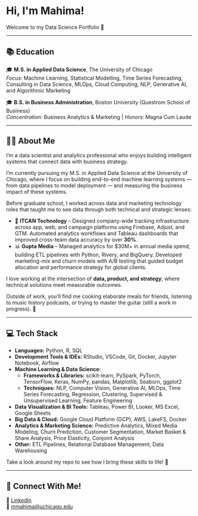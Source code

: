 # Hi, I'm Mahima!

Welcome to my Data Science Portfolio 🌟  

---

## 📚 Education

🎓 **M.S. in Applied Data Science**, The University of Chicago  
*Focus:* Machine Learning, Statistical Modelling, Time Series Forecasting, Consulting in Data Science, MLOps, Cloud Computing, NLP, Generative AI, and Algorithmic Marketing  

🎓 **B.S. in Business Administration**, Boston University (Questrom School of Business)  
*Concentration:* Business Analytics & Marketing | *Honors:* Magna Cum Laude  

---

## 👩🏽 About Me  

I’m a data scientist and analytics professional who enjoys building intelligent systems that connect data with business strategy. 

I’m currently pursuing my M.S. in Applied Data Science at the University of Chicago, where I focus on building end-to-end machine learning systems — from data pipelines to model deployment — and measuring the business impact of these systems. 

Before graduate school, I worked across data and marketing technology roles that taught me to see data through both technical and strategic lenses:  

- 📍 **ITCAN Technology** – Designed company-wide tracking infrastructure across app, web, and campaign platforms using Firebase, Adjust, and GTM. Automated analytics workflows and Tableau dashboards that improved cross-team data accuracy by over **30%**.  
- 📊 **Gupta Media** – Managed analytics for $30M+ in annual media spend, building ETL pipelines with Python, Rivery, and BigQuery. Developed marketing-mix and churn models with A/B testing that guided budget allocation and performance strategy for global clients.  

I love working at the intersection of **data, product, and strategy**, where technical solutions meet measurable outcomes.  

Outside of work, you’ll find me cooking elaborate meals for friends, listening to music history podcasts, or trying to master the guitar (still a work in progress). 🎸  
 
---

## 💻 Tech Stack  

- **Languages:** Python, R, SQL  
- **Development Tools & IDEs:** RStudio, VSCode, Git, Docker, Jupyter Notebook, Airflow  
- **Machine Learning & Data Science:**  
  - **Frameworks & Libraries:** scikit-learn, PySpark, PyTorch, TensorFlow, Keras, NumPy, pandas, Matplotlib, Seaborn, ggplot2  
  - **Techniques:** NLP, Computer Vision, Generative AI, MLOps, Time Series Forecasting, Regression, Clustering, Supervised & Unsupervised Learning, Feature Engineering  
- **Data Visualization & BI Tools:** Tableau, Power BI, Looker, MS Excel, Google Sheets  
- **Big Data & Cloud:** Google Cloud Platform (GCP), AWS, LakeFS, Docker  
- **Analytics & Marketing Science:** Predictive Analytics, Mixed Media Modeling, Churn Prediction, Customer Segmentation, Market Basket & Share Analysis, Price Elasticity, Conjoint Analysis  
- **Other:** ETL Pipelines, Relational Database Management, Data Warehousing

Take a look around my repo to see how I bring these skills to life! 🦾

---

## 🤝 Connect With Me!

💼 [LinkedIn](https://www.linkedin.com/in/mmahima)    
📧 mmahima@uchicago.edu  
